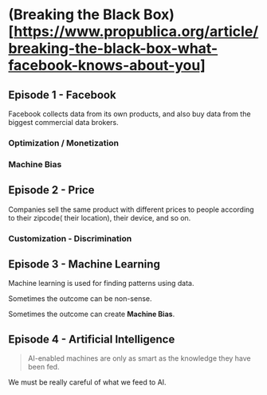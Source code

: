 # (Breaking the Black Box)[https://www.propublica.org/article/breaking-the-black-box-what-facebook-knows-about-you]

## Episode 1 - Facebook

Facebook collects data from its own products, and also buy data from the biggest commercial data brokers.

### **Optimization / Monetization**

### **Machine Bias**

## Episode 2 - Price

Companies sell the same product with different prices to people according to their zipcode( their location), their device, and so on.

### Customization - Discrimination

## Episode 3 - Machine Learning

Machine learning is used for finding patterns using data.

Sometimes the outcome can be non-sense.

Sometimes the outcome can create **Machine Bias**.

## Episode 4 - Artificial Intelligence

> AI-enabled machines are only as smart as the knowledge they have been fed.

We must be really careful of what we feed to AI.
